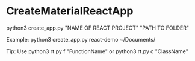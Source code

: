 # CreateMaterialReactApp

python3 create_app.py "NAME OF REACT PROJECT" "PATH TO FOLDER"

Example: python3 create_app.py react-demo ~/Documents/

Tip: Use python3 rt.py f "FunctionName" or python3 rt.py c "ClassName"
